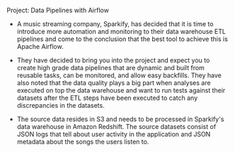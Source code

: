 Project: Data Pipelines with Airflow

- A music streaming company, Sparkify, has decided that it is time to introduce more automation and monitoring to their data warehouse ETL pipelines and come to the conclusion that the best tool to achieve this is Apache Airflow.

- They have decided to bring you into the project and expect you to create high grade data pipelines that are dynamic and built from reusable tasks, can be monitored, and allow easy backfills. They have also noted that the data quality plays a big part when analyses are executed on top the data warehouse and want to run tests against their datasets after the ETL steps have been executed to catch any discrepancies in the datasets.

- The source data resides in S3 and needs to be processed in Sparkify's data warehouse in Amazon Redshift. The source datasets consist of JSON logs that tell about user activity in the application and JSON metadata about the songs the users listen to.
